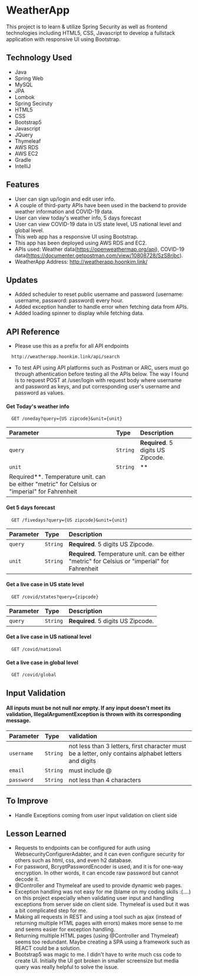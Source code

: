# WeatherApp

This project is to learn & utilize Spring Security as well as frontend technologies including HTML5, CSS, Javascript to
develop a fullstack application with responsive UI using Bootstrap.

## Technology Used

- Java
- Spring Web
- MySQL
- JPA
- Lombok
- Spring Seciruty
- HTML5
- CSS
- Bootstrap5
- Javascript
- JQuery
- Thymeleaf
- AWS RDS
- AWS EC2
- Gradle
- IntelliJ

## Features

- User can sign up/login and edit user info.
- A couple of third-party APIs have been used in the backend to provide weather information and COVID-19 data.
- User can view today's weather info, 5 days forecast
- User can view COVID-19 data in US state level, US national level and global level.
- This web app has a responsive UI using Bootstrap.
- This app has been deployed using AWS RDS and EC2.
- APIs used: Weather data(https://openweathermap.org/api), COVID-19
  data(https://documenter.getpostman.com/view/10808728/SzS8rjbc).
- WeatherApp Address: http://weatherapp.hoonkim.link/

## Updates

- Added scheduler to reset public username and password (username: username, password: password) every hour.
- Added exception handler to handle error when fetching data from APIs.
- Added loading spinner to display while fetching data.

## API Reference

- Please use this as a prefix for all API endpoints

```http
  http://weatherapp.hoonkim.link/api/search
```

- To test API using API platforms such as Postman or ARC, users must go through athentication before testing all the
  APIs below. The way I found is to request POST at /user/login with request body where username and password as keys,
  and put corresponding user's username and password as values.

#### Get Today's weather info

```http
  GET /oneday?query={US zipcode}&unit={unit}
```

| Parameter | Type     | Description                       |
| :-------- | :------- | :-------------------------------- |
| `query`      | `String` | **Required**. 5 digits US Zipcode. |
| `unit`      | `String` | **
Required**. Temperature unit. can be either "metric" for Celsius or "imperial" for Fahrenheit |

#### Get 5 days forecast

```http
  GET /fivedays?query={US zipcode}&unit={unit}
```

| Parameter | Type     | Description                       |
| :-------- | :------- | :-------------------------------- |
| `query`      | `String` | **Required**. 5 digits US Zipcode. |
| `unit`      | `String` | **Required**. Temperature unit. can be either "metric" for Celsius or "imperial" for Fahrenheit |


#### Get a live case in US state level

```http
  GET /covid/states?query={zipcode}
```

| Parameter | Type     | Description                       |
| :-------- | :------- | :-------------------------------- |
| `query`      | `String` | **Required**. 5 digits US Zipcode. |

#### Get a live case in US national level

```http
  GET /covid/national
```

#### Get a live case in global level

```http
  GET /covid/global
```

## Input Validation

#### All inputs must be not null nor empty. If any input doesn't meet its validation, IllegalArgumentException is thrown with its corresponding message.

| Parameter | Type     | validation                       |
| :-------- | :------- | :-------------------------------- |
| `username`      | `String` | not less than 3 letters, first character must be a letter, only contains alphabet letters and digits |
| `email`      | `String` | must include @ |
| `password`      | `String` | not less than 4 characters |

## To Improve

- Handle Exceptions coming from user input validation on client side

## Lesson Learned

- Requests to endpoints can be configured for auth using WebsecurityConfigurerAdabter, and it can even configure
  security for others such as html, css, and even h2 database.
- For password, BcryptPasswordEncoder is used, and it is for one-way encryption. In other words, it can encode raw
  password but cannot decode it.
- @Controller and Thymeleaf are used to provide dynamic web pages.
- Exception handling was not easy for me (blame on my coding skills :(....) on this project especially when validating
  user input and handling exceptions from server side on client side. Thymeleaf is used but it was a bit complicated
  step for me.
- Making all requests in REST and using a tool such as ajax (instead of returning multiple HTML pages with errors) makes
  more sense to me and seems easier for exception handling.
- Returning multiple HTML pages (using @Controller and Thymeleaf) seems too redundant. Maybe creating a SPA using a
  framework such as REACT could be a solution.
- Bootstrap5 was magic to me. I didn't have to write much css code to create UI. Initially the UI got broken in smaller
  screensize but media query was really helpful to solve the issue.

